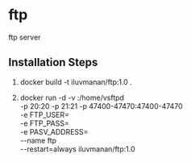 # ftp
ftp server

## Installation Steps

1. docker build -t iluvmanan/ftp:1.0 .

2. docker run -d -v <your-folder-path>:/home/vsftpd \
				-p 20:20 -p 21:21 -p 47400-47470:47400-47470 \
				-e FTP_USER=<username> \
				-e FTP_PASS=<password> \
				-e PASV_ADDRESS=<ip address of your server> \
				--name ftp \
				--restart=always iluvmanan/ftp:1.0
